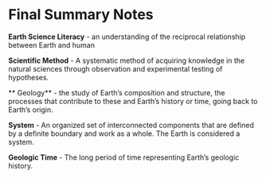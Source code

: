 # Final Summary Notes

**Earth Science Literacy** - an understanding of the reciprocal relationship between Earth and human

**Scientific Method** - A systematic method of acquiring knowledge in the natural sciences through observation and experimental testing of hypotheses.

** Geology** - the study of Earth’s composition and structure, the processes that contribute to these and Earth’s history or time, going back to Earth’s origin.

**System** - An organized set of interconnected components that are defined by a definite boundary and work as a whole. The Earth is considered a system.

**Geologic Time** - The long period of time representing Earth’s geologic history.